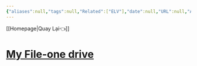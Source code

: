 ```yaml
---
{"aliases":null,"tags":null,"Related":["ELV"],"date":null,"URL":null,"Author":null,"dg-publish":true,"permalink":"/Electric Engineer/ELV/Hệ Thống Điện Thoại/","dgPassFrontmatter":true,"noteIcon":"2","created":"2023-12-26T16:19:19.252+07:00","updated":"2023-12-26T16:21:04.616+07:00"}
---
```




[[Homepage\|Quay Lại👈]]
# [My File-one drive](https://onedrive.live.com/?id=5789757131C7DAFA%21107282&cid=5789757131C7DAFA)